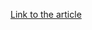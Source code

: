 [Link to the article](https://thehackernews.com/2025/09/evilai-malware-masquerades-as-ai-tools.html)
